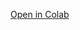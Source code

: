 [Open in Colab](https://colab.research.google.com/github/pm439357mim/Lab01_PCA/blob/main/Lab01_PCA%20(1).ipynb)
